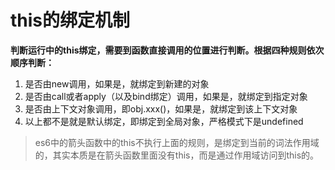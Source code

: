 # this的绑定机制

**判断运行中的this绑定，需要到函数直接调用的位置进行判断。根据四种规则依次顺序判断：**
1.  是否由new调用，如果是，就绑定到新建的对象
2.  是否由call或者apply（以及bind绑定）调用，如果是，就绑定到指定对象
3.  是否由上下文对象调用，即obj.xxx()，如果是，就绑定到该上下文对象
4.  以上都不是就是默认绑定，即绑定到全局对象，严格模式下是undefined

> es6中的箭头函数中的this不执行上面的规则，是绑定到当前的词法作用域的，其实本质是在箭头函数里面没有this，而是通过作用域访问到this的。